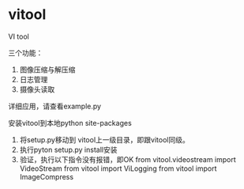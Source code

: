 # vitool
VI tool

三个功能：
1. 图像压缩与解压缩
2. 日志管理
3. 摄像头读取

详细应用，请查看example.py

安装vitool到本地python site-packages
1. 将setup.py移动到 vitool上一级目录，即跟vitool同级。
2. 执行pyton setup.py install安装
3. 验证，执行以下指令没有报错，即OK
from vitool.videostream import VideoStream
from vitool import ViLogging
from vitool import ImageCompress
